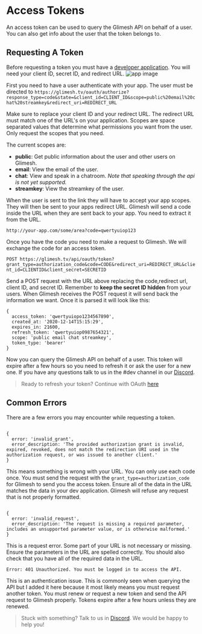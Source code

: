 # Access Tokens
  
An access token can be used to query the Glimesh API on behalf of a user. You can also get info about the user that the token belongs to.

 
## Requesting A Token

Before requesting a token you must have a [developer application](https://glimesh.tv/users/settings/applications). You will need your client ID, secret ID, and redirect URL.
![app image](https://i.imgur.com/IIzwkHc.png)


First you need to have a user authenticate with your app. The user must be directed to `https://glimesh.tv/oauth/authorize?response_type=code&state=&client_id=CLIENT_ID&scope=public%20email%20chat%20streamkey&redirect_uri=REDIRECT_URL`

Make sure to replace your client ID and your redirect URL. The redirect URL must match one of the URL's on your application. Scopes are space separated values that determine what permissions you want from the user. Only request the scopes that you need.

The current scopes are:

 - **public**: Get public information about the user and other users on Glimesh. 
 - **email**:  View the email of the user.
 - **chat**: View and speak in a chatroom.  *Note that speaking through the api is not yet supported.*
 - **streamkey**: View the streamkey of the user.

When the user is sent to the link they will have to accept your app scopes. They will then be sent to your apps redirect URL. Glimesh will send a code inside the URL when they are sent back to your app. You need to extract it from the URL.

`http://your-app.com/some/area?code=qwertyuiop123`

Once you have the code you need to make a request to Glimesh. We will exchange the code for an access token.

`POST https://glimesh.tv/api/oauth/token?grant_type=authorization_code&code=CODE&redirect_uri=REDIRECT_URL&client_id=CLIENTID&client_secret=SECRETID`

Send a POST request with the URL above replacing the code,redirect url, client ID, and secret ID. Remember to **keep the secret ID hidden** from your users. When Glimesh receives the POST request it will send back the information we want. Once it is parsed it will look like this:
```JS
{
  access_token: 'qwertyuiopo1234567890',
  created_at: '2020-12-14T15:15:29',
  expires_in: 21600,
  refresh_token: 'qwertyuiop0987654321',
  scope: 'public email chat streamkey',
  token_type: 'bearer'
}

```

Now you can query the Glimesh API on behalf of a user. This token will expire after a few hours so you need to refresh it or ask the user for a new one. If you have any questions talk to us in the #dev channel in our [Discord](https://discord.gg/Glimesh).

> Ready to refresh your token? Continue with OAuth [here](/api-docs/docs/authencation/refreshtoken/refreshtoken/)

## Common Errors

There are a few errors you may encounter while requesting a token.

```JS

{
  error: 'invalid_grant',
  error_description: 'The provided authorization grant is invalid, expired, revoked, does not match the redirection URI used in the authorization request, or was issued to another client.'
}

```

This means something is wrong with your URL. You can only use each code once. You must send the request with the `grant_type=authorization_code` for Glimesh to send you the access token. Ensure all of the data in the URL matches the data in your dev application. Glimesh will refuse any request that is not properly formatted. 

```JS

{
  error: 'invalid_request',
  error_description: 'The request is missing a required parameter, includes an unsupported parameter value, or is otherwise malformed.'
}

```

This is a request error. Some part of your URL is not necessary or missing. Ensure the parameters in the URL are spelled correctly. You should also check that you have all of the required data in the URL.

`Error: 401 Unauthorized. You must be logged in to access the API.`

This is an authentication issue. This is commonly seen when querying the API but I added it here because it most likely means you must request another token. You must renew or request a new token and send the API request to Glimesh properly.  Tokens expire after a few hours unless they are renewed.

> Stuck with something? Talk to us in [Discord](https://discord.gg/Glimesh). We would be happy to help you!

